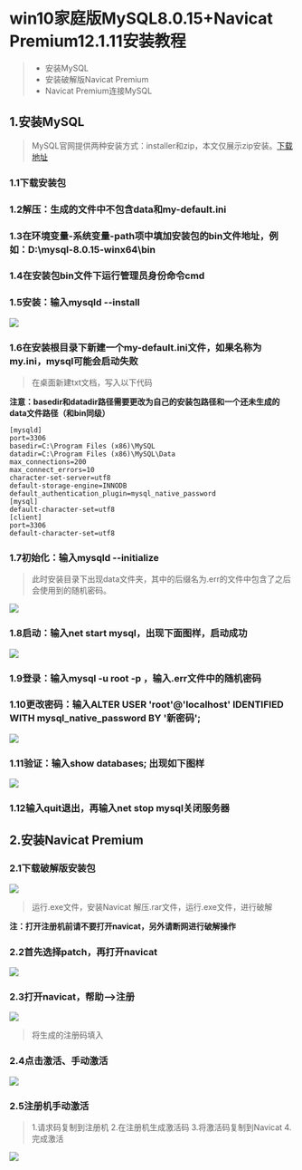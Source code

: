 # win10家庭版MySQL8.0.15+Navicat Premium12.1.11安装教程

> * 安装MySQL
> * 安装破解版Navicat Premium
> * Navicat Premium连接MySQL

## 1.安装MySQL
> MySQL官网提供两种安装方式：installer和zip，本文仅展示zip安装。[下载地址][1] 

### 1.1下载安装包

### 1.2解压：生成的文件中不包含data和my-default.ini

### 1.3在环境变量-系统变量-path项中填加安装包的bin文件地址，例如：D:\mysql-8.0.15-winx64\bin

### 1.4在安装包bin文件下运行管理员身份命令cmd

### 1.5安装：输入mysqld --install
![](https://raw.githubusercontent.com/DREAMinLin/Picture/master/15.jpg?token=AuQooeG9Ggks8_6xcDQm8OtJCirHQI3Dks5coHYlwA%3D%3D)

### 1.6在安装根目录下新建一个my-default.ini文件，如果名称为my.ini，mysql可能会启动失败
>在桌面新建txt文档，写入以下代码

**注意：basedir和datadir路径需要更改为自己的安装包路径和一个还未生成的data文件路径（和bin同级）**

```
[mysqld]
port=3306
basedir=C:\Program Files (x86)\MySQL
datadir=C:\Program Files (x86)\MySQL\Data
max_connections=200
max_connect_errors=10
character-set-server=utf8
default-storage-engine=INNODB
default_authentication_plugin=mysql_native_password
[mysql]
default-character-set=utf8
[client]
port=3306
default-character-set=utf8
```

### 1.7初始化：输入mysqld --initialize
> 此时安装目录下出现data文件夹，其中的后缀名为.err的文件中包含了之后会使用到的随机密码。

![](https://raw.githubusercontent.com/DREAMinLin/Picture/master/11.jpg?token=AuQooRo0bS724i9caHzKvQhZy5Jm7Leiks5coHa1wA%3D%3D)

### 1.8启动：输入net start mysql，出现下面图样，启动成功
![](https://raw.githubusercontent.com/DREAMinLin/Picture/master/13.jpg?token=AuQooWmOuBkAAuRs98nHP25dHAAz6zAuks5coHXwwA%3D%3D)

### 1.9登录：输入mysql -u root -p ，输入.err文件中的随机密码

### 1.10更改密码：输入ALTER USER 'root'@'localhost' IDENTIFIED WITH mysql_native_password BY '新密码';
![](https://raw.githubusercontent.com/DREAMinLin/Picture/master/14.jpg?token=AuQooXdBwc27Kghd6LITfGX6yre6zV0Kks5coHYKwA%3D%3D)

### 1.11验证：输入show databases; 出现如下图样
![](https://raw.githubusercontent.com/DREAMinLin/Picture/master/6.jpg?token=AuQooYau8XpvMDZXrgrYTOjYeL-xtR_Sks5coHWywA%3D%3D)

### 1.12输入quit退出，再输入net stop mysql关闭服务器



## 2.安装Navicat Premium

### 2.1下载破解版安装包
![](https://raw.githubusercontent.com/DREAMinLin/Picture/master/1.jpg?token=AuQooRZE-lZZoVs6Y_LN1nHlLFqUFLNFks5coHUMwA%3D%3D)
> 运行.exe文件，安装Navicat
> 解压.rar文件，运行.exe文件，进行破解

**注：打开注册机前请不要打开navicat，另外请断网进行破解操作**

### 2.2首先选择patch，再打开navicat
![](https://raw.githubusercontent.com/DREAMinLin/Picture/master/2.jpg?token=AuQooWU4mI47yrPR4yz2-mar4XS_Tl86ks5coHUiwA%3D%3D)

### 2.3打开navicat，帮助——>注册
![](https://raw.githubusercontent.com/DREAMinLin/Picture/master/3.jpg?token=AuQooabcdFM7HZiPhH4BL9EGhLKIAfWKks5coHVCwA%3D%3D)
> 将生成的注册码填入

### 2.4点击激活、手动激活
![](https://raw.githubusercontent.com/DREAMinLin/Picture/master/4.jpg?token=AuQooZb6VvMBwcu9MfzBrtk_j1ylmdYAks5coHVWwA%3D%3D)

### 2.5注册机手动激活
> 1.请求码复制到注册机
> 2.在注册机生成激活码
> 3.将激活码复制到Navicat
> 4.完成激活

![](https://raw.githubusercontent.com/DREAMinLin/Picture/master/5.jpg?token=AuQooZ1NCz7J_Rp6dACck7j5qSfM37OQks5coHVzwA%3D%3D)






[1]: https://dev.mysql.com/downloads/mysql/
